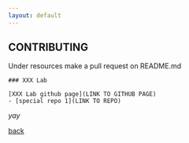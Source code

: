 ```yaml
---
layout: default
---
```


## CONTRIBUTING

Under resources 
make a pull request on README.md

```
### XXX Lab

[XXX Lab github page](LINK TO GITHUB PAGE)
- [special repo 1](LINK TO REPO)
```


_yay_

[back](./)
